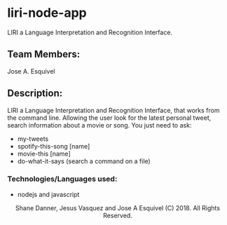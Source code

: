 # liri-node-app
LIRI a Language Interpretation and Recognition Interface.

## Team Members:

Jose A. Esquivel

## Description:

LIRI a Language Interpretation and Recognition Interface, that works from the command line. Allowing the user look for the latest personal tweet, search information about a movie or song.
You just need to ask:
-	my-tweets
-	spotify-this-song [name]
-	movie-this [name]
-	do-what-it-says (search a command on a file)


### Technologies/Languages used:

- nodejs and javascript


<p align="center">Shane Danner, Jesus Vasquez and Jose A Esquivel (C) 2018. All Rights Reserved.</p>

